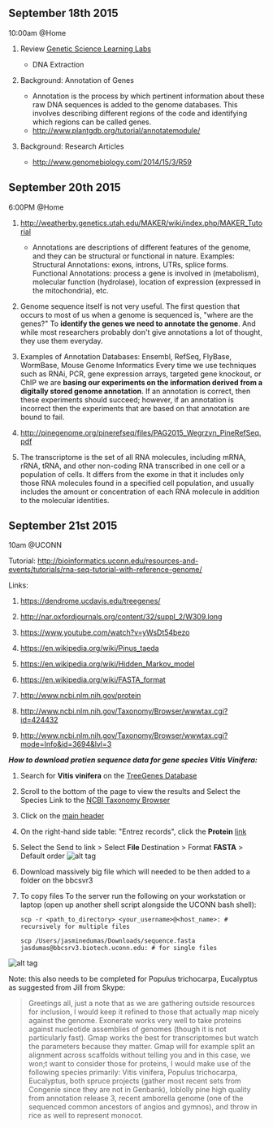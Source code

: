 ## September 18th 2015
10:00am @Home

1. Review [Genetic Science Learning Labs](http://learn.genetics.utah.edu/content/labs/extraction/) 
   * DNA Extraction

2. Background: Annotation of Genes
   * Annotation is the process by which pertinent information about these raw DNA sequences is added to the genome databases. This involves describing different regions of the code and identifying which regions can be called genes.
   * http://www.plantgdb.org/tutorial/annotatemodule/
   
3. Background: Research Articles
   * http://www.genomebiology.com/2014/15/3/R59

## September 20th 2015
6:00PM @Home

1. http://weatherby.genetics.utah.edu/MAKER/wiki/index.php/MAKER_Tutorial
   * Annotations are descriptions of different features of the genome, and they can be structural or functional in        nature. Examples: Structural Annotations: exons, introns, UTRs, splice forms. Functional Annotations: process a      gene is involved in (metabolism), molecular function (hydrolase), location of expression (expressed in the    mitochondria), etc. 

2. Genome sequence itself is not very useful. The first question that occurs to most of us when a genome is sequenced is, "where are the genes?" To **identify the genes we need to annotate the genome**. And while most researchers probably don't give annotations a lot of thought, they use them everyday.

3. Examples of Annotation Databases: Ensembl, RefSeq, FlyBase, WormBase, Mouse Genome Informatics
   Every time we use techniques such as RNAi, PCR, gene expression arrays, targeted gene knockout, or ChIP we are   **basing our experiments on the information derived from a digitally stored genome annotation**. If an annotation is correct, then these experiments should succeed; however, if an annotation is incorrect then the experiments that are based on that annotation are bound to fail. 

4. http://pinegenome.org/pinerefseq/files/PAG2015_Wegrzyn_PineRefSeq.pdf

5. The transcriptome is the set of all RNA molecules, including mRNA, rRNA, tRNA, and other non-coding RNA   transcribed in one cell or a population of cells. It differs from the exome in that it includes only those RNA molecules found in a specified cell population, and usually includes the amount or concentration of each RNA molecule in addition to the molecular identities.


## September 21st 2015

10am @UCONN 

Tutorial: http://bioinformatics.uconn.edu/resources-and-events/tutorials/rna-seq-tutorial-with-reference-genome/

Links:

1. https://dendrome.ucdavis.edu/treegenes/

2. http://nar.oxfordjournals.org/content/32/suppl_2/W309.long
 
3. https://www.youtube.com/watch?v=yWsDt54bezo

4. https://en.wikipedia.org/wiki/Pinus_taeda
 
5. https://en.wikipedia.org/wiki/Hidden_Markov_model
 
6. https://en.wikipedia.org/wiki/FASTA_format

7. http://www.ncbi.nlm.nih.gov/protein

8. http://www.ncbi.nlm.nih.gov/Taxonomy/Browser/wwwtax.cgi?id=424432

9. http://www.ncbi.nlm.nih.gov/Taxonomy/Browser/wwwtax.cgi?mode=Info&id=3694&lvl=3

_**How to download protien sequence data for gene species Vitis Vinifera:**_

1. Search for **Vitis vinifera** on the [TreeGenes Database](https://dendrome.ucdavis.edu/treegenes/species/index.php?#results)

2. Scroll to the bottom of the page to view the results and Select the Species Link to the [NCBI Taxonomy Browser](http://www.ncbi.nlm.nih.gov/Taxonomy/Browser/wwwtax.cgi?id=29760)

3. Click on the [main header](http://www.ncbi.nlm.nih.gov/Taxonomy/Browser/wwwtax.cgi?mode=Info&id=29760&lvl=3&lin=f&keep=1&srchmode=1&unlock)

4. On the right-hand side table: "Entrez records", click the **Protein** [link](http://www.ncbi.nlm.nih.gov/protein/?term=txid29760[Organism:exp])

5. Select the Send to link > Select **File** Destination > Format **FASTA** > Default order
![alt tag](https://cloud.githubusercontent.com/assets/6685750/10000206/b6bd50fe-6068-11e5-9773-710effde1a3f.jpeg)

6. Download massively big file which will needed to be then added to a folder on the bbcsvr3

7. To copy files To the server run the following on your workstation or laptop (open up another shell script alongside the UCONN bash shell):

   `scp -r <path_to_directory> <your_username>@<host_name>: # recursively for multiple files`
   
   `scp /Users/jasminedumas/Downloads/sequence.fasta jasdumas@bbcsrv3.biotech.uconn.edu: # for single files`

![alt tag](https://cloud.githubusercontent.com/assets/6685750/10000896/eca78c12-606c-11e5-91bd-a11a51e12d4a.jpeg)

Note: this also needs to be completed for Populus trichocarpa, Eucalyptus as suggested from Jill from Skype:
> Greetings all, just a note that as we are gathering outside resources for inclusion, I would keep it refined to those that actually map nicely against the genome.  Exonerate works very well to take proteins against nucleotide assemblies of genomes (though it is not particularly fast).  Gmap works the best for transcriptomes but watch the parameters because they matter.  Gmap will for example split an alignment across scaffolds without telling you and in this case, we won;t want to consider those for proteins, I would make use of the following species primarily: Vitis vinifera, Populus trichocarpa, Eucalyptus, both spruce projects (gather most recent sets from Congenie since they are not in Genbank), loblolly pine high quality from annotation release 3, recent amborella genome (one of the sequenced common ancestors of angios and gymnos), and throw in rice as well to represent monocot.


